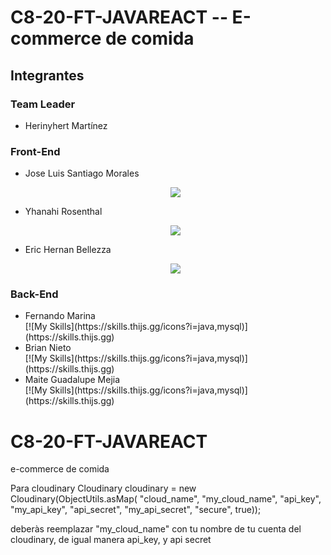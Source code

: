 <h1 aling="center">C8-20-FT-JAVAREACT -- E-commerce de comida</>

<h2>Integrantes</h2>

<h3>Team Leader</h3>
<ul>
  <li>Herinyhert Martínez</li>
</ul>

<h3>Front-End</h3>
<ul>
  <li>Jose Luis Santiago Morales </li>
  <p align="center">
  <a href="https://skillicons.dev">
    <img src="https://skillicons.dev/icons?i=git,kubernetes,docker,c,vim" />
  </a>
</p>
  <li>Yhanahi Rosenthal </li>
  <p align="center">
  <a href="https://skillicons.dev">
    <img src="https://skillicons.dev/icons?i=git,kubernetes,docker,c,vim" />
  </a>
</p>
  <li>Eric Hernan Bellezza </li>
  <p align="center">
  <a href="https://skillicons.dev">
    <img src="https://skillicons.dev/icons?i=git,js,html,css,react" />
  </a>
</p>
</ul>

<h3>Back-End</h3>
<ul>
  <li>Fernando Marina </li> [![My Skills](https://skills.thijs.gg/icons?i=java,mysql)](https://skills.thijs.gg)
  <li>Brian Nieto </li>[![My Skills](https://skills.thijs.gg/icons?i=java,mysql)](https://skills.thijs.gg)
  <li>Maite Guadalupe Mejia </li>[![My Skills](https://skills.thijs.gg/icons?i=java,mysql)](https://skills.thijs.gg)
</ul>




# C8-20-FT-JAVAREACT
e-commerce de comida

Para cloudinary
Cloudinary cloudinary = new Cloudinary(ObjectUtils.asMap(
"cloud_name", "my_cloud_name",
"api_key", "my_api_key",
"api_secret", "my_api_secret",
"secure", true));

deberàs reemplazar "my_cloud_name" con tu nombre de tu cuenta del cloudinary, de igual manera api_key, y api secret 
